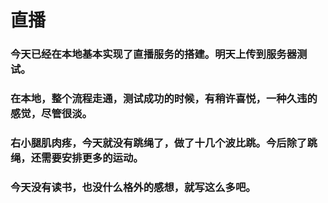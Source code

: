 # 直播

### 今天已经在本地基本实现了直播服务的搭建。明天上传到服务器测试。

### 在本地，整个流程走通，测试成功的时候，有稍许喜悦，一种久违的感觉，尽管很淡。

### 右小腿肌肉疼，今天就没有跳绳了，做了十几个波比跳。今后除了跳绳，还需要安排更多的运动。

### 今天没有读书，也没什么格外的感想，就写这么多吧。